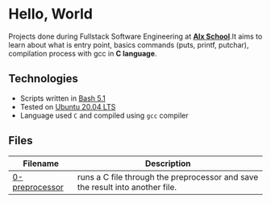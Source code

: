 # Hello, World

Projects done during Fullstack Software Engineering at [**Alx School**](https://www.alxafrica.com/).It aims to learn about what is entry point, basics commands (puts, printf, putchar), compilation process with gcc in **C language**.

## Technologies

-   Scripts written in [Bash 5.1](https://www.gnu.org/software/bash/)
-   Tested on [Ubuntu 20.04 LTS](https://ubuntu.com/download/desktop)
-   Language used `C` and compiled using `gcc` compiler

## Files

| Filename                         | Description                                                                   |
| -------------------------------- | ----------------------------------------------------------------------------- |
| [0-preprocessor](0-preprocessor) | runs a C file through the preprocessor and save the result into another file. |
